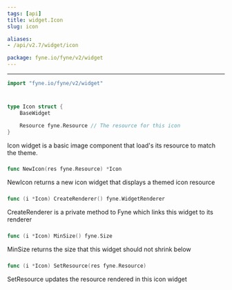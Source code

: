 ```yaml
---
tags: [api]
title: widget.Icon
slug: icon

aliases:
- /api/v2.7/widget/icon

package: fyne.io/fyne/v2/widget
---
```



---
```go
import "fyne.io/fyne/v2/widget"
```

#

###

```go
type Icon struct {
	BaseWidget

	Resource fyne.Resource // The resource for this icon
}
```

Icon widget is a basic image component that load's its resource to match the theme.

###

```go
func NewIcon(res fyne.Resource) *Icon
```
NewIcon returns a new icon widget that displays a themed icon resource

###

```go
func (i *Icon) CreateRenderer() fyne.WidgetRenderer
```
CreateRenderer is a private method to Fyne which links this widget to its renderer

###

```go
func (i *Icon) MinSize() fyne.Size
```
MinSize returns the size that this widget should not shrink below

###

```go
func (i *Icon) SetResource(res fyne.Resource)
```
SetResource updates the resource rendered in this icon widget
